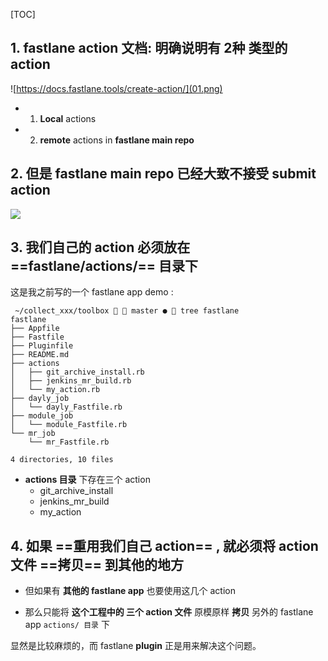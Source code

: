 [TOC]



## 1. fastlane action 文档: 明确说明有 2种 类型的 action

![https://docs.fastlane.tools/create-action/](01.png)

- 1) **Local** actions

- 2) **remote** actions in **fastlane main repo**




## 2. 但是 fastlane main repo 已经大致不接受 submit action

![](02.png)



## 3. 我们自己的 action 必须放在 ==fastlane/actions/== 目录下

这是我之前写的一个 fastlane app demo :

```
 ~/collect_xxx/toolbox   master ●  tree fastlane
fastlane
├── Appfile
├── Fastfile
├── Pluginfile
├── README.md
├── actions
│   ├── git_archive_install.rb
│   ├── jenkins_mr_build.rb
│   └── my_action.rb
├── dayly_job
│   └── dayly_Fastfile.rb
├── module_job
│   └── module_Fastfile.rb
└── mr_job
    └── mr_Fastfile.rb

4 directories, 10 files
```

- **actions 目录** 下存在三个 action
  - git_archive_install
  - jenkins_mr_build
  - my_action



## 4. 如果 ==重用我们自己 action== , 就必须将 action 文件 ==拷贝== 到其他的地方

- 但如果有 **其他的 fastlane app** 也要使用这几个 action

- 那么只能将 **这个工程中的 三个 action 文件** 原模原样 **拷贝** 另外的 fastlane app `actions/ 目录` 下

显然是比较麻烦的，而 fastlane **plugin** 正是用来解决这个问题。


